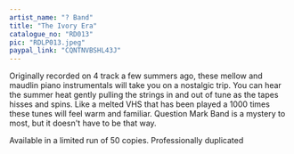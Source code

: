 ```yaml
---
artist_name: "? Band"
title: "The Ivory Era"
catalogue_no: "RD013"
pic: "RDLP013.jpeg"
paypal_link: "CQNTNVBSHL43J"
---
```

Originally recorded on 4 track a few summers ago, these mellow and maudlin piano instrumentals will take you on a nostalgic trip. You can hear the summer heat gently pulling the strings in and out of tune as the tapes hisses and spins. Like a melted VHS that has been played a 1000 times these tunes will feel warm and familiar. Question Mark Band is a mystery to most, but it doesn't have to be that way.

Available in a limited run of 50 copies. Professionally duplicated

